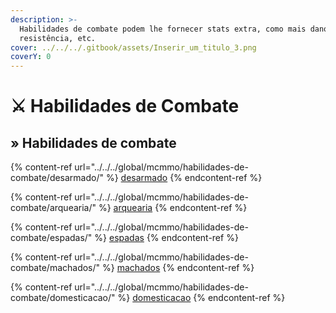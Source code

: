 ```yaml
---
description: >-
  Habilidades de combate podem lhe fornecer stats extra, como mais dano, mais
  resistência, etc.
cover: ../../../.gitbook/assets/Inserir_um_titulo_3.png
coverY: 0
---
```


# ⚔ Habilidades de Combate

## » Habilidades de combate

{% content-ref url="../../../global/mcmmo/habilidades-de-combate/desarmado/" %}
[desarmado](../../../global/mcmmo/habilidades-de-combate/desarmado/)
{% endcontent-ref %}

{% content-ref url="../../../global/mcmmo/habilidades-de-combate/arquearia/" %}
[arquearia](../../../global/mcmmo/habilidades-de-combate/arquearia/)
{% endcontent-ref %}

{% content-ref url="../../../global/mcmmo/habilidades-de-combate/espadas/" %}
[espadas](../../../global/mcmmo/habilidades-de-combate/espadas/)
{% endcontent-ref %}

{% content-ref url="../../../global/mcmmo/habilidades-de-combate/machados/" %}
[machados](../../../global/mcmmo/habilidades-de-combate/machados/)
{% endcontent-ref %}

{% content-ref url="../../../global/mcmmo/habilidades-de-combate/domesticacao/" %}
[domesticacao](../../../global/mcmmo/habilidades-de-combate/domesticacao/)
{% endcontent-ref %}
